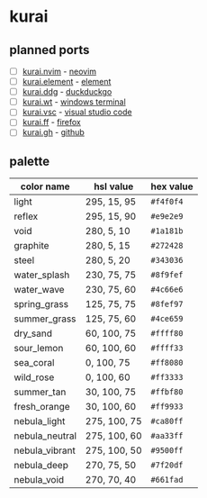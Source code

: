 # kurai

## planned ports
- [ ] [kurai.nvim](https://github.com/kurai-theme/kurai.nvim) - [neovim](https://neovim.io)
- [ ] [kurai.element](https://github.com/kurai-theme/kurai.element) - [element](https://element.io)
- [ ] [kurai.ddg](https://github.com/kurai-theme/kurai.ddg) - [duckduckgo](https://duckduckgo.com)
- [ ] [kurai.wt](https://github.com/kurai-theme/kurai.wt) - [windows terminal](https://github.com/microsoft/terminal)
- [ ] [kurai.vsc](https://github.com/kurai-theme/kurai.vsc) - [visual studio code](https://code.visualstudio.com)
- [ ] [kurai.ff](https://github.com/kurai-theme/kurai.ff) - [firefox](https://firefox.com)
- [ ] [kurai.gh](https://github.com/kurai-theme/kurai.gh) - [github](https://github.com)

## palette
| color name  | hsl value     | hex value
--------------|---------------|----------
light         | 295,  15,  95 | `#f4f0f4`
reflex        | 295,  15,  90 | `#e9e2e9`
void          | 280,   5,  10 | `#1a181b`
graphite      | 280,   5,  15 | `#272428`
steel         | 280,   5,  20 | `#343036`
water_splash  | 230,  75,  75 | `#8f9fef`
water_wave    | 230,  75,  60 | `#4c66e6`
spring_grass  | 125,  75,  75 | `#8fef97`
summer_grass  | 125,  75,  60 | `#4ce659`
dry_sand      |  60, 100,  75 | `#ffff80`
sour_lemon    |  60, 100,  60 | `#ffff33`
sea_coral     |   0, 100,  75 | `#ff8080`
wild_rose     |   0, 100,  60 | `#ff3333`
summer_tan    |  30, 100,  75 | `#ffbf80`
fresh_orange  |  30, 100,  60 | `#ff9933`
nebula_light  | 275, 100,  75 | `#ca80ff`
nebula_neutral| 275, 100,  60 | `#aa33ff`
nebula_vibrant| 275, 100,  50 | `#9500ff`
nebula_deep   | 270,  75,  50 | `#7f20df`
nebula_void   | 270,  70,  40 | `#661fad`
